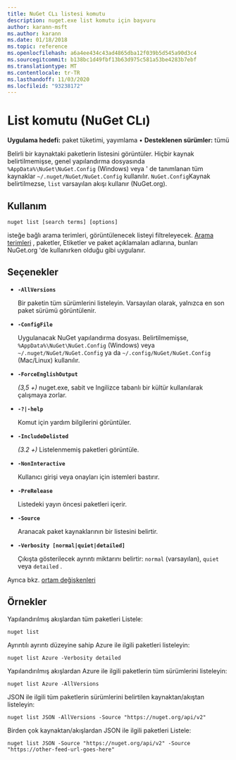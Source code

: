 ```yaml
---
title: NuGet CLı listesi komutu
description: nuget.exe list komutu için başvuru
author: karann-msft
ms.author: karann
ms.date: 01/18/2018
ms.topic: reference
ms.openlocfilehash: a6a4ee434c43ad4865dba12f039b5d545a90d3c4
ms.sourcegitcommit: b138bc1d49fbf13b63d975c581a53be4283b7ebf
ms.translationtype: MT
ms.contentlocale: tr-TR
ms.lasthandoff: 11/03/2020
ms.locfileid: "93238172"
---
```

# <a name="list-command-nuget-cli"></a>List komutu (NuGet CLı)

**Uygulama hedefi:** paket tüketimi, yayımlama &bullet; **Desteklenen sürümler:** tümü

Belirli bir kaynaktaki paketlerin listesini görüntüler. Hiçbir kaynak belirtilmemişse, genel yapılandırma dosyasında `%AppData%\NuGet\NuGet.Config` (Windows) veya ' de tanımlanan tüm kaynaklar `~/.nuget/NuGet/NuGet.Config` kullanılır. `NuGet.Config`Kaynak belirtilmezse, `list` varsayılan akışı kullanır (NuGet.org).

## <a name="usage"></a>Kullanım

```cli
nuget list [search terms] [options]
```

isteğe bağlı arama terimleri, görüntülenecek listeyi filtreleyecek. [Arama terimleri](../../consume-packages/finding-and-choosing-packages.md#search-syntax) , paketler, Etiketler ve paket açıklamaları adlarına, bunları NuGet.org 'de kullanırken olduğu gibi uygulanır. 

## <a name="options"></a>Seçenekler

- **`-AllVersions`**

  Bir paketin tüm sürümlerini listeleyin. Varsayılan olarak, yalnızca en son paket sürümü görüntülenir.

- **`-ConfigFile`**

  Uygulanacak NuGet yapılandırma dosyası. Belirtilmemişse, `%AppData%\NuGet\NuGet.Config` (Windows) veya `~/.nuget/NuGet/NuGet.Config` ya da `~/.config/NuGet/NuGet.Config` (Mac/Linux) kullanılır.

- **`-ForceEnglishOutput`**

  *(3,5 +)* nuget.exe, sabit ve Ingilizce tabanlı bir kültür kullanılarak çalışmaya zorlar.

- **`-?|-help`**

  Komut için yardım bilgilerini görüntüler.

- **`-IncludeDelisted`**

  *(3.2 +)* Listelenmemiş paketleri görüntüle.

- **`-NonInteractive`**

  Kullanıcı girişi veya onayları için istemleri bastırır.

- **`-PreRelease`**

  Listedeki yayın öncesi paketleri içerir.

- **`-Source`**

  Aranacak paket kaynaklarının bir listesini belirtir.

- **`-Verbosity [normal|quiet|detailed]`**

  Çıkışta gösterilecek ayrıntı miktarını belirtir: `normal` (varsayılan), `quiet` veya `detailed` .

Ayrıca bkz. [ortam değişkenleri](cli-ref-environment-variables.md)

## <a name="examples"></a>Örnekler

Yapılandırılmış akışlardan tüm paketleri Listele:
```
nuget list
```
Ayrıntılı ayrıntı düzeyine sahip Azure ile ilgili paketleri listeleyin:
```
nuget list Azure -Verbosity detailed
```
Yapılandırılmış akışlardan Azure ile ilgili paketlerin tüm sürümlerini listeleyin:
```
nuget list Azure -AllVersions
```
JSON ile ilgili tüm paketlerin sürümlerini belirtilen kaynaktan/akıştan listeleyin:
```
nuget list JSON -AllVersions -Source "https://nuget.org/api/v2"
```
Birden çok kaynaktan/akışlardan JSON ile ilgili paketleri Listele:
```
nuget list JSON -Source "https://nuget.org/api/v2" -Source "https://other-feed-url-goes-here"
```